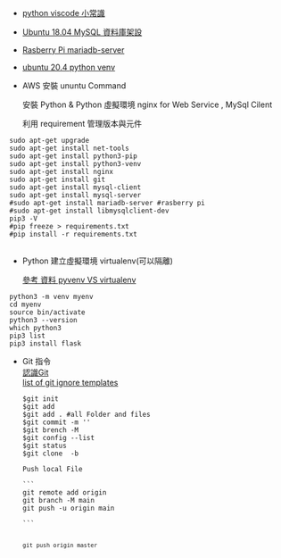 + [python viscode 小常識](https://www.maxlist.xyz/2019/07/13/vscode-tip/)

+ [Ubuntu 18.04 MySQL 資料庫架設](https://richiechao95.medium.com/ubuntu-18-04-mysql-%E8%B3%87%E6%96%99%E5%BA%AB%E6%9E%B6%E8%A8%AD%E6%95%99%E5%AD%B8-c7139819576f)<br>

+ [Rasberry Pi mariadb-server](https://atceiling.blogspot.com/2020/03/raspberry-pi-61mysqlmariadb.html)<br>

+ [ubuntu 20.4 python venv](https://stackoverflow.com/questions/62125925/how-to-install-python-package-installer-pip-on-ubuntu-20-04-linux)<br>

+ AWS  安裝 ununtu Command<br>

  安裝 Python & Python 虛擬環境 nginx for Web Service , MySql Cilent<br>

  利用 requirement 管理版本與元件

<pre><code>sudo apt-get upgrade
sudo apt-get install net-tools
sudo apt-get install python3-pip
sudo apt-get install python3-venv
sudo apt-get install nginx
sudo apt-get install git
sudo apt-get install mysql-client
sudo apt-get install mysql-server
#sudo apt-get install mariadb-server #rasberry pi
#sudo apt-get install libmysqlclient-dev
pip3 -V
#pip freeze > requirements.txt
#pip install -r requirements.txt
</code>
</pre>

+ Python 建立虛擬環境 virtualenv(可以隔離)<br>

  [參考 資料 pyvenv VS virtualenv ](https://codertw.com/%E7%A8%8B%E5%BC%8F%E8%AA%9E%E8%A8%80/471323/)

<pre><code>python3 -m venv myenv
cd myenv
source bin/activate
python3 --version
which python3
pip3 list
pip3 install flask
</code></pre>

+ Git 指令<br>[認識Git](https://www.maxlist.xyz/2018/11/02/git_tutorial/)<br>[list of git ignore templates](https://github.com/github/gitignore)

  <pre><code>$git init
  $git add <file>
  $git add . #all Folder and files
  $git commit -m '<command>'
  $git brench -M 
  $git config --list
  $git status
  $git clone <repo URL> -b

  Push local File

  ```
  git remote add origin <URL>
  git branch -M main
  git push -u origin main
  
  ```

  <pre><code>git push origin master</code></pre>

